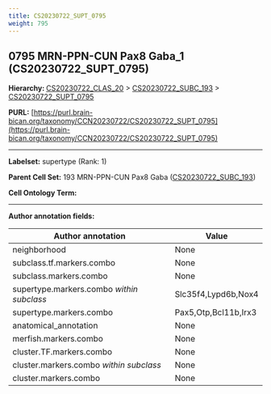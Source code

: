 ```yaml
---
title: CS20230722_SUPT_0795
weight: 795
---
```

## 0795 MRN-PPN-CUN Pax8 Gaba_1 (CS20230722_SUPT_0795)
<b>Hierarchy: </b>
[CS20230722_CLAS_20](../CS20230722_CLAS_20) >
[CS20230722_SUBC_193](../CS20230722_SUBC_193) >
[CS20230722_SUPT_0795](../CS20230722_SUPT_0795)

**PURL:** [https://purl.brain-bican.org/taxonomy/CCN20230722/CS20230722_SUPT_0795](https://purl.brain-bican.org/taxonomy/CCN20230722/CS20230722_SUPT_0795)

---


**Labelset:** supertype (Rank: 1)

**Parent Cell Set:** 193 MRN-PPN-CUN Pax8 Gaba ([CS20230722_SUBC_193](../CS20230722_SUBC_193))



**Cell Ontology Term:** 

[MARKER GENES.]: #


---

[TRANSFERRED ANNOTATIONS.]: #


[AUTHOR ANNOTATION FIELDS.]: #


**Author annotation fields:**

| Author annotation | Value |
|-------------------|-------|
|neighborhood|None|
|subclass.tf.markers.combo|None|
|subclass.markers.combo|None|
|supertype.markers.combo _within subclass_|Slc35f4,Lypd6b,Nox4|
|supertype.markers.combo|Pax5,Otp,Bcl11b,Irx3|
|anatomical_annotation|None|
|merfish.markers.combo|None|
|cluster.TF.markers.combo|None|
|cluster.markers.combo _within subclass_|None|
|cluster.markers.combo|None|
